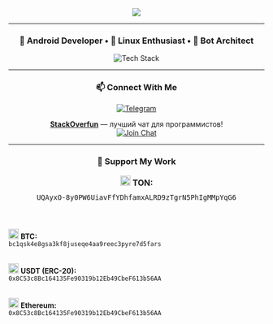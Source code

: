 <p align="center">
  <img src="https://readme-typing-svg.demolab.com?font=Fira+Code&size=24&duration=4000&pause=1000&color=00FF00&center=true&vCenter=true&width=600&lines=Wake+up,+Neo...;The+Matrix+has+you.;Follow+the+white+rabbit...;Knock+knock,+Neo." />
</p>

<hr>

<h3 align="center">
  🧠 Android Developer • 🐧 Linux Enthusiast • 🤖 Bot Architect
</h3>

<p align="center">
  <img src="https://skillicons.dev/icons?i=java,kotlin,androidstudio,python,linux,git&perline=6" alt="Tech Stack" />
</p>

<hr>

<h3 align="center">📫 Connect With Me</h3>

<p align="center">
  <a href="https://t.me/cobralicious" target="_blank">
    <img alt="Telegram" src="https://img.shields.io/badge/Telegram-2CA5E0?style=for-the-badge&logo=telegram&logoColor=white" />
  </a>
</p>

<p align="center">
  <strong><a href="https://t.me/StackOverfunChat" target="_blank">StackOverfun</a></strong> — лучший чат для программистов!
  <br />
  <a href="https://t.me/StackOverfunChat" target="_blank">
    <img alt="Join Chat" src="https://img.shields.io/badge/Join-StackOverfun-0088cc?style=for-the-badge&logo=telegram&logoColor=white" />
  </a>
</p>

<hr>

<h3 align="center">💎 Support My Work</h3>

<p align="center" style="font-size:16px; line-height: 2;">
  <img src="https://s2.coinmarketcap.com/static/img/coins/64x64/11419.png" width="20" /> <strong>TON:</strong><br />
  <code>UQAyxO-8y0PW6UiavFfYDhfamxALRD9zTgrN5PhIgMMpYqG6</code><br /><br />

  <img src="https://s2.coinmarketcap.com/static/img/coins/64x64/1.png" width="20" /> <strong>BTC:</strong><br />
  <code>bc1qsk4e8gsa3kf8juseqe4aa9reec3pyre7d5fars</code><br /><br />

  <img src="https://s2.coinmarketcap.com/static/img/coins/64x64/825.png" width="20" /> <strong>USDT (ERC-20):</strong><br />
  <code>0x8C53c8Bc164135Fe90319b12Eb49CbeF613b56AA</code><br /><br />

  <img src="https://s2.coinmarketcap.com/static/img/coins/64x64/1027.png" width="20" /> <strong>Ethereum:</strong><br />
  <code>0x8C53c8Bc164135Fe90319b12Eb49CbeF613b56AA</code>
</p>
